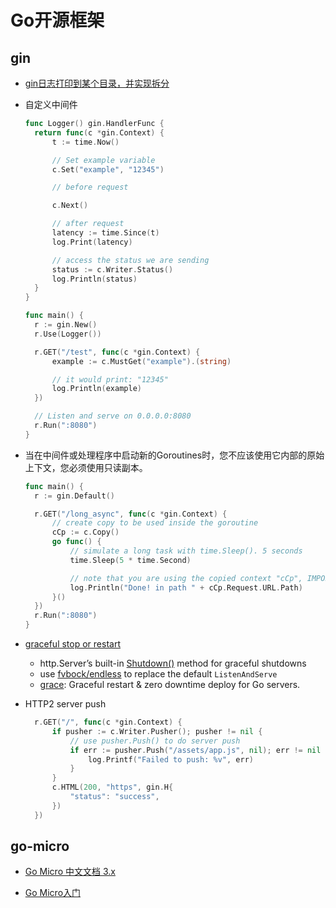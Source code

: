 # Go开源框架

## gin

- [gin日志打印到某个目录，并实现拆分](https://blog.csdn.net/u010918487/article/details/86146691)

- 自定义中间件

  ```go
  func Logger() gin.HandlerFunc {
  	return func(c *gin.Context) {
  		t := time.Now()
  
  		// Set example variable
  		c.Set("example", "12345")
  
  		// before request
  
  		c.Next()
  
  		// after request
  		latency := time.Since(t)
  		log.Print(latency)
  
  		// access the status we are sending
  		status := c.Writer.Status()
  		log.Println(status)
  	}
  }
  
  func main() {
  	r := gin.New()
  	r.Use(Logger())
  
  	r.GET("/test", func(c *gin.Context) {
  		example := c.MustGet("example").(string)
  
  		// it would print: "12345"
  		log.Println(example)
  	})
  
  	// Listen and serve on 0.0.0.0:8080
  	r.Run(":8080")
  }
  ```

- 当在中间件或处理程序中启动新的Goroutines时，您不应该使用它内部的原始上下文，您必须使用只读副本。

  ```go
  func main() {
  	r := gin.Default()
  
  	r.GET("/long_async", func(c *gin.Context) {
  		// create copy to be used inside the goroutine
  		cCp := c.Copy()
  		go func() {
  			// simulate a long task with time.Sleep(). 5 seconds
  			time.Sleep(5 * time.Second)
  
  			// note that you are using the copied context "cCp", IMPORTANT
  			log.Println("Done! in path " + cCp.Request.URL.Path)
  		}()
  	})
  	r.Run(":8080")
  }
  ```

- [graceful stop or restart](https://gin-gonic.com/docs/examples/graceful-restart-or-stop/)

  - http.Server’s built-in [Shutdown()](https://golang.org/pkg/net/http/#Server.Shutdown) method for graceful shutdowns
  - use [fvbock/endless](https://github.com/fvbock/endless) to replace the default `ListenAndServe`
  - [grace](https://github.com/facebookgo/grace): Graceful restart & zero downtime deploy for Go servers.

- HTTP2 server push

  ```go
  	r.GET("/", func(c *gin.Context) {
  		if pusher := c.Writer.Pusher(); pusher != nil {
  			// use pusher.Push() to do server push
  			if err := pusher.Push("/assets/app.js", nil); err != nil {
  				log.Printf("Failed to push: %v", err)
  			}
  		}
  		c.HTML(200, "https", gin.H{
  			"status": "success",
  		})
  	})
  ```

  

## go-micro

- [Go Micro 中文文档 3.x](https://learnku.com/docs/go-micro/3.x)

- [Go Micro入门](http://www.topgoer.com/%E5%BE%AE%E6%9C%8D%E5%8A%A1/GoMicro%E5%85%A5%E9%97%A8.html)


